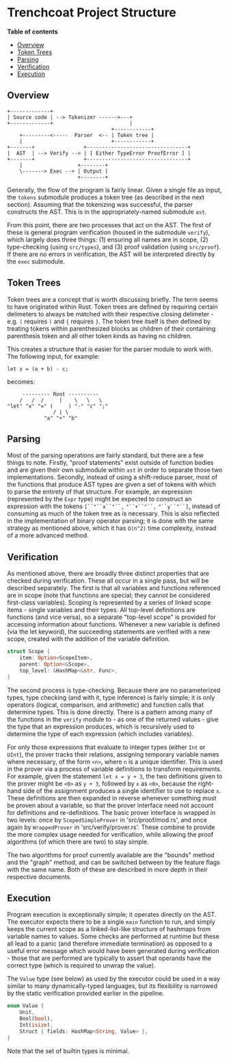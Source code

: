 # Trenchcoat Project Structure

**Table of contents**
* [Overview](#overview)
* [Token Trees](#token-trees)
* [Parsing](#parsing)
* [Verification](#verification)
* [Execution](#execution)

## Overview

```
+-------------+                   
| Source code | --> Tokenizer ------>---+
+-------------+                         |
                                  +------------+
    +---------<-----  Parser  <-- | Token tree |
    |                             +------------+
+-------+                +---------------------------------+
|  AST  | --> Verify --> | [ Either TypeError ProofError ] |
+-------+                +---------------------------------+
    |                  +--------+
    \-------> Exec --> | Output |
                       +--------+
```

Generally, the flow of the program is fairly linear. Given a single file as input, the `tokens`
submodule produces a token tree (as described in the next section). Assuming that the tokenizing was
successful, the parser constructs the AST. This is in the appropriately-named submodule `ast`.

From this point, there are two processes that act on the AST. The first of these is general program
verification (housed in the submodule `verify`), which largely does three things: (1) ensuring all
names are in scope, (2) type-checking (using `src/types`), and (3) proof validation (using
`src/proof`). If there are no errors in verification, the AST will be interpreted directly by the
`exec` submodule.

## Token Trees

Token trees are a concept that is worth discussing briefly. The term seems to have originated within
Rust. Token trees are defined by requiring certain delimeters to always be matched with their
respective closing delimeter - e.g. `(` requires `)` and `{` requires `}`. The token tree itself is
then defined by treating tokens within parenthesized blocks as children of their containing
parenthesis token and all other token kinds as having no children.

This creates a structure that is easier for the parser module to work with. The following input, for
example:
```
let x = (a + b) - c;
```
becomes:
```
     --------- Root ----------
    /   /  /     |    \   \   \
"let" "x" "=" (     ) "-" "c" ";"
               / | \
            "a" "+" "b"
```

## Parsing

Most of the parsing operations are fairly standard, but there are a few things to note. Firstly,
"proof statements" exist outside of function bodies and are given their own submodule within `ast`
in order to separate those two implementations. Secondly, instead of using a shift-reduce parser,
most of the functions that produce AST types are given a set of tokens with which to parse the
entirety of that structure. For example, an expression (represented by the `Expr` type) might be
expected to construct an expression with the tokens `[``"``x``"``,` `"``+``"``,` `"``y``"``]`,
instead of consuming as much of the token tree as is necessary. This is also reflected in the
implementation of binary operator parsing; it is done with the same strategy as mentioned above,
which it has `O(n^2)` time complexity, instead of a more advanced method.

## Verification

As mentioned above, there are broadly three distinct properties that are checked during
verification. These all occur in a single pass, but will be described separately. The first is that
all variables and functions referenced are in scope (note that functions are special; they cannot be
considered first-class variables). Scoping is represented by a series of linked scope items - single
variables and their types. All top-level definitions are functions (and vice versa), so a separate
"top-level scope" is provided for accessing information about functions. Whenever a new variable is
defined (via the let keyword), the succeeding statements are verified with a new scope, created with
the addition of the variable definition.

```rust
struct Scope {
    item: Option<ScopeItem>,
    parent: Option<&Scope>,
    top_level: &HashMap<&str, Func>,
}
```

The second process is type-checking. Because there are no parameterized types, type checking (and
with it, type inference) is fairly simple; it is only operators (logical, comparison, and
arithmetic) and function calls that determine types. This is done directly. There is a pattern among
many of the functions in the `verify` module to - as one of the returned values - give the type that
an expression produces, which is recursively used to determine the type of each expression (which
includes variables).

For only those expressions that evaluate to integer types (either `Int` or `UInt`), the prover
tracks their relations, assigning temporary variable names where necessary, of the form `<n>`,
where `n` is a unique identifier. This is used in the prover via a process of variable definitions
to transform requirements. For example, given the statement `let x = y + 3`, the two definitions
given to the prover might be `<0>` as `y + 3`, followed by `x`  as `<0>`, because the right-hand
side of the assignment produces a single identifier to use to replace `x`. These definitions are
then expanded in reverse whenever something must be proven about a variable, so that the prover
interface need not account for definitions and re-definitions. The basic prover interface is wrapped
in two levels: once by `ScopedSimpleProver` in 'src/proof/mod.rs', and once again by `WrappedProver`
in 'src/verify/prover.rs'. These combine to provide the more complex usage needed for verification,
while allowing the proof algorithms (of which there are two) to stay simple.

The two algorithms for proof currently available are the "bounds" method and the "graph" method, and
can be switched between by the feature flags with the same name. Both of these are described in more
depth in their respective documents.

## Execution

Program execution is exceptionally simple; it operates directly on the AST. The executor expects
there to be a single `main` function to run, and simply keeps the current scope as a
linked-list-like structure of hashmaps from variable names to values. Some checks are performed at
runtime but these all lead to a panic (and therefore immediate termination) as opposed to a useful
error message which would have been generated during verification - those that are performed are
typically to assert that operands have the correct type (which is required to unwrap the value).

The `Value` type (see below) as used by the executor could be used in a way similar to many
dynamically-typed languages, but its flexibility is narrowed by the static verification provided
earlier in the pipeline.

```rust
enum Value {
    Unit,
    Bool(bool),
    Int(isize),
    Struct { fields: HashMap<String, Value> },
}
```

Note that the set of builtin types is minimal.
